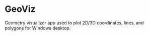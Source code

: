 # GeoViz
Geometry visualizer app used to plot 2D/3D coordinates, lines, and polygons for Windows desktop.
